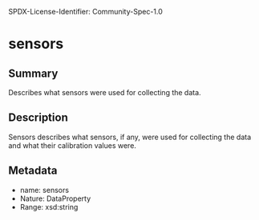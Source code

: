 SPDX-License-Identifier: Community-Spec-1.0

# sensors

## Summary

Describes what sensors were used for collecting the data.

## Description

Sensors describes what sensors, if any, were used for collecting the data
and what their calibration values were.

## Metadata

- name: sensors
- Nature: DataProperty
- Range: xsd:string
